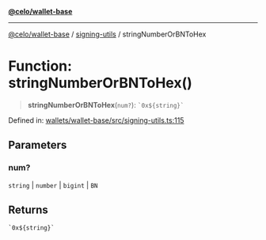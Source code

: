 [**@celo/wallet-base**](../../README.md)

***

[@celo/wallet-base](../../README.md) / [signing-utils](../README.md) / stringNumberOrBNToHex

# Function: stringNumberOrBNToHex()

> **stringNumberOrBNToHex**(`num?`): `` `0x${string}` ``

Defined in: [wallets/wallet-base/src/signing-utils.ts:115](https://github.com/celo-org/developer-tooling/blob/master/packages/sdk/wallets/wallet-base/src/signing-utils.ts#L115)

## Parameters

### num?

`string` | `number` | `bigint` | `BN`

## Returns

`` `0x${string}` ``

